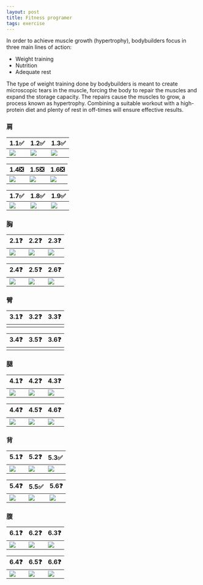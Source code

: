 ```yaml
---
layout: post
title: Fitness programer
tags: exercise
---
```

In order to achieve muscle growth (hypertrophy), bodybuilders focus in three main lines of action:

* Weight training
* Nutrition
* Adequate rest

The type of weight training done by bodybuilders is meant to create microscopic tears in the muscle, forcing the body to repair the muscles and expand the storage capacity. The repairs cause the muscles to grow, a process known as hypertrophy. Combining a suitable workout with a high-protein diet and plenty of rest in off-times will ensure effective results.
<!--break-->
### 肩

| 1.1✅ | 1.2✅ | 1.3✅ |
| ----------- | ----------- | ----------- |
| ![](https://fitnessprogramer.com/wp-content/uploads/2021/04/Barbell-Rear-Delt-Raise.gif) | ![](https://fitnessprogramer.com/wp-content/uploads/2021/04/dumbbell-cuban-press-.gif) | ![](https://fitnessprogramer.com/wp-content/uploads/2021/02/Barbell-Shoulder-Press.gif) |

| 1.4❎ | 1.5❎ | 1.6❎ |
| ----------- | ----------- | ----------- |
| ![](https://fitnessprogramer.com/wp-content/uploads/2021/10/Standing-Barbell-Close-Grip-Military-Press.gif) | ![](https://fitnessprogramer.com/wp-content/uploads/2021/04/Bent-Over-Barbell-Reverse-Raise.gif) | ![](https://fitnessprogramer.com/wp-content/uploads/2021/05/Seated-Behind-the-Neck-Press.gif) |

| 1.7✅ | 1.8✅ | 1.9✅ |
| ----------- | ----------- | ----------- |
| ![](https://fitnessprogramer.com/wp-content/uploads/2022/07/Incline-Landmine-Press.gif) | ![](https://fitnessprogramer.com/wp-content/uploads/2021/02/Dumbbell-Lateral-Raise.gif) | ![](https://fitnessprogramer.com/wp-content/uploads/2021/04/Weight-Plate-Front-Raise-1.gif) |

### 胸

| 2.1❓ | 2.2❓ | 2.3❓ |
| ----------- | ----------- | ----------- |
| ![](https://fitnessprogramer.com/wp-content/uploads/2021/02/Barbell-Bench-Press.gif) | ![](https://fitnessprogramer.com/wp-content/uploads/2021/02/Dumbbell-Pullover.gif) | ![](https://fitnessprogramer.com/wp-content/uploads/2021/09/Reverse-Grip-Incline-Dumbbell-Press.gif) |

| 2.4❓ | 2.5❓ | 2.6❓ |
| ----------- | ----------- | ----------- |
| ![](https://fitnessprogramer.com/wp-content/uploads/2021/10/Push-up-With-Push-up-Bars.gif) | ![](https://fitnessprogramer.com/wp-content/uploads/2021/08/Push-Up-Medicine-Ball.gif) | ![](https://fitnessprogramer.com/wp-content/uploads/2021/03/Decline-Barbell-Bench-Press.gif) |

### 臂

| 3.1❓ | 3.2❓ | 3.3❓ |
| ----------- | ----------- | ----------- |
| ![]() | ![]() | ![]() |

| 3.4❓ | 3.5❓ | 3.6❓ |
| ----------- | ----------- | ----------- |
| ![]() | ![]() | ![]() |

### 腿

| 4.1❓ | 4.2❓ | 4.3❓ |
| ----------- | ----------- | ----------- |
| ![](https://fitnessprogramer.com/wp-content/uploads/2021/02/Barbell-Hack-Squat.gif) | ![](https://fitnessprogramer.com/wp-content/uploads/2021/02/Jump-Squat.gif) | ![](https://fitnessprogramer.com/wp-content/uploads/2023/09/curtsy-lunge.gif) |

| 4.4❓ | 4.5❓ | 4.6❓ |
| ----------- | ----------- | ----------- |
| ![](https://fitnessprogramer.com/wp-content/uploads/2021/09/Barbell-Seated-Calf-Raise.gif) | ![](https://fitnessprogramer.com/wp-content/uploads/2021/06/Standing-Calf-Raise.gif) | ![](https://fitnessprogramer.com/wp-content/uploads/2023/09/dumbbell-lunges.gif) |

### 背

| 5.1❓ | 5.2❓ | 5.3✅ |
| ----------- | ----------- | ----------- |
| ![](https://fitnessprogramer.com/wp-content/uploads/2021/04/Barbell-Bent-Arm-Pullover.gif) | ![](https://fitnessprogramer.com/wp-content/uploads/2021/04/Reverse-Grip-Barbell-Row.gif) | ![](https://fitnessprogramer.com/wp-content/uploads/2021/02/Barbell-Bent-Over-Row.gif) |

| 5.4❓ | 5.5✅ | 5.6❓ |
| ----------- | ----------- | ----------- |
| ![](https://fitnessprogramer.com/wp-content/uploads/2022/04/Table-Inverted-Row.gif) | ![](https://fitnessprogramer.com/wp-content/uploads/2021/06/One-Arm-Barbell-Row-.gif) | ![](https://fitnessprogramer.com/wp-content/uploads/2021/08/Elbow-Reverse-Push-Up.gif) |

### 腹

| 6.1❓ | 6.2❓ | 6.3❓ |
| ----------- | ----------- | ----------- |
| ![](https://fitnessprogramer.com/wp-content/uploads/2022/07/Leg-Raise-Dragon-Flag.gif) | ![](https://fitnessprogramer.com/wp-content/uploads/2021/02/Seated-Bench-Leg-Pull-in.gif) | ![](https://fitnessprogramer.com/wp-content/uploads/2021/05/Oblique-Floor-Crunches.gif) |

| 6.4❓ | 6.5❓ | 6.6❓ |
| ----------- | ----------- | ----------- |
| ![](https://fitnessprogramer.com/wp-content/uploads/2021/02/Reverse-Crunch-1.gif) | ![](https://fitnessprogramer.com/wp-content/uploads/2021/02/Bicycle-Crunch.gif) | ![](https://fitnessprogramer.com/wp-content/uploads/2021/05/Tuck-Crunch.gif) |